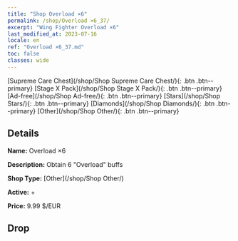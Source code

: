 ```yaml
---
title: "Shop Overload ×6"
permalink: /shop/Overload ×6_37/
excerpt: "Wing Fighter Overload ×6"
last_modified_at: 2023-07-16
locale: en
ref: "Overload ×6_37.md"
toc: false
classes: wide
---
```



  [Supreme Care Chest](/shop/Shop Supreme Care Chest/){: .btn .btn--primary}   [Stage X Pack](/shop/Shop Stage X Pack/){: .btn .btn--primary}   [Ad-free](/shop/Shop Ad-free/){: .btn .btn--primary}   [Stars](/shop/Shop Stars/){: .btn .btn--primary}   [Diamonds](/shop/Shop Diamonds/){: .btn .btn--primary}   [Other](/shop/Shop Other/){: .btn .btn--primary} 

## Details

 **Name:** Overload ×6 

 **Description:** Obtain 6 "Overload" buffs

 **Shop Type:** [Other](/shop/Shop Other/)

 **Active:** + 

 **Price:** 9.99 $/EUR 

## Drop


